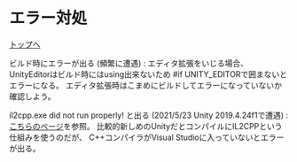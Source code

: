 # エラー対処

[トップへ](./index.md)

ビルド時にエラーが出る (頻繁に遭遇)
:   エディタ拡張をいじる場合、UnityEditorはビルド時にはusing出来ないため
    #if UNITY_EDITORで囲まないとエラーになる。
    エディタ拡張時はこまめにビルドしてエラーになっていないか確認しよう。

il2cpp.exe did not run properly! と出る (2021/5/23 Unity 2019.4.24f1で遭遇)
:   [こちらのページ](https://moon-bear.com/2020/10/27/unity-il2cpp-build/)を参照。
    比較的新しめのUnityだとコンパイルにIL2CPPという仕組みを使うのだが、
    C++コンパイラがVisual Studioに入っていないとエラーが出る。

